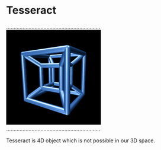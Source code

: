 # Tesseract

...............................................................
![logo](Tesseract.gif)...............................................................

Tesseract is 4D object which is not possible in our 3D space.


